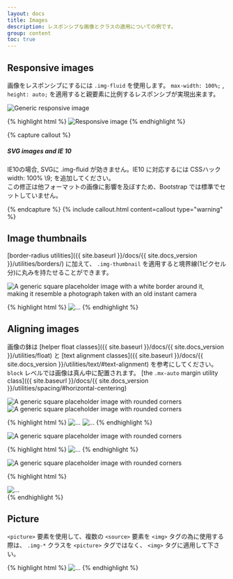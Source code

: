 ```yaml
---
layout: docs
title: Images
description: レスポンシブな画像とクラスの適用についての例です。
group: content
toc: true
---
```


<!--
---
layout: docs
title: Images
description: Documentation and examples for opting images into responsive behavior (so they never become larger than their parent elements) and add lightweight styles to them—all via classes.
group: content
toc: true
---
-->
## Responsive images
<!--
Images in Bootstrap are made responsive with `.img-fluid`. `max-width: 100%;` and `height: auto;` are applied to the image so that it scales with the parent element.
-->
画像をレスポンシブにするには `.img-fluid` を使用します。
`max-width: 100%;` , `height: auto;` を適用すると親要素に比例するレスポンシブが実現出来ます。

<div class="bd-example">
  <img data-src="holder.js/100px250" class="img-fluid" alt="Generic responsive image">
</div>

{% highlight html %}
<img src="..." class="img-fluid" alt="Responsive image">
{% endhighlight %}

{% capture callout %}

##### SVG images and IE 10
<!--
In Internet Explorer 10, SVG images with `.img-fluid` are disproportionately sized. To fix this, add `width: 100% \9;` where necessary. This fix improperly sizes other image formats, so Bootstrap doesn't apply it automatically.
-->
IE10の場合, SVGに .img-fluid が効きません。IE10 に対応するには CSSハック width: 100% \9; を追加してください。  
この修正は他フォーマットの画像に影響を及ぼすため、Bootstrap では標準でセットしていません。

{% endcapture %}
{% include callout.html content=callout type="warning" %}

## Image thumbnails
<!--
In addition to our [border-radius utilities]({{ site.baseurl }}/docs/{{ site.docs_version }}/utilities/borders/), you can use `.img-thumbnail` to give an image a rounded 1px border appearance.
-->

[border-radius utilities]({{ site.baseurl }}/docs/{{ site.docs_version }}/utilities/borders/) に加えて、 `.img-thumbnail` を適用すると境界線(1ピクセル分)に丸みを持たせることができます。

<div class="bd-example bd-example-images">
  <img data-src="holder.js/200x200" class="img-thumbnail" alt="A generic square placeholder image with a white border around it, making it resemble a photograph taken with an old instant camera">
</div>

{% highlight html %}
<img src="..." alt="..." class="img-thumbnail">
{% endhighlight %}

## Aligning images
<!--
Align images with the [helper float classes]({{ site.baseurl }}/docs/{{ site.docs_version }}/utilities/float) or [text alignment classes]({{ site.baseurl }}/docs/{{ site.docs_version }}/utilities/text/#text-alignment). `block`-level images can be centered using [the `.mx-auto` margin utility class]({{ site.baseurl }}/docs/{{ site.docs_version }}/utilities/spacing/#horizontal-centering).
-->
画像の鉢は [helper float classes]({{ site.baseurl }}/docs/{{ site.docs_version }}/utilities/float) と [text alignment classes]({{ site.baseurl }}/docs/{{ site.docs_version }}/utilities/text/#text-alignment) を参考にしてください。  
`block` レベルでは画像は真ん中に配置されます。 [the `.mx-auto` margin utility class]({{ site.baseurl }}/docs/{{ site.docs_version }}/utilities/spacing/#horizontal-centering)  







<div class="bd-example bd-example-images">
  <img data-src="holder.js/200x200" class="rounded float-left" alt="A generic square placeholder image with rounded corners">
  <img data-src="holder.js/200x200" class="rounded float-right" alt="A generic square placeholder image with rounded corners">
</div>

{% highlight html %}
<img src="..." class="rounded float-left" alt="...">
<img src="..." class="rounded float-right" alt="...">
{% endhighlight %}

<div class="bd-example bd-example-images">
  <img data-src="holder.js/200x200" class="rounded mx-auto d-block" alt="A generic square placeholder image with rounded corners">
</div>

{% highlight html %}
<img src="..." class="rounded mx-auto d-block" alt="...">
{% endhighlight %}

<div class="bd-example bd-example-images">
  <div class="text-center">
    <img data-src="holder.js/200x200" class="rounded" alt="A generic square placeholder image with rounded corners">
  </div>
</div>

{% highlight html %}
<div class="text-center">
  <img src="..." class="rounded" alt="...">
</div>
{% endhighlight %}


## Picture
<!--
If you are using the `<picture>` element to specify multiple `<source>` elements for a specific `<img>`, make sure to add the `.img-*` classes to the `<img>` and not to the `<picture>` tag.
-->
`<picture>` 要素を使用して、複数の `<source>` 要素を `<img>` タグの為に使用する際は、 `.img-*` クラスを `<picture>` タグではなく、 `<img>` タグに適用して下さい。

{% highlight html %}
​<picture>
  <source srcset="..." type="image/svg+xml">
  <img src="..." class="img-fluid img-thumbnail" alt="...">
</picture>
{% endhighlight %}

